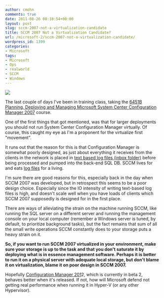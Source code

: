 ```yaml
---
author: cmohn
comments: true
date: 2011-08-26 08:10:54+00:00
layout: post
slug: sccm-2007-not-a-virtualization-candidate
title: SCCM 2007 Not a Virtualization Candidate?
url: /microsoft-2/sccm-2007-not-a-virtualization-candidate/
wordpress_id: 1399
categories:
- Microsoft
tags:
- Microsoft
- Ops
- realworld
- SCCM
- Windows
---
```


[![](http://vninja.net/wordpress/wp-content/uploads/2011/08/6451b-150x150.jpg)](http://vninja.net/wordpress/wp-content/uploads/2011/08/6451b.jpg)

The last couple of days I've been in training class, taking the [6451B Planning, Deploying and Managing Microsoft System Center Configuration Manager 2007](http://www.microsoft.com/learning/en/us/Course.aspx?ID=6451B) course.

One of the first things that got mentioned, was that for larger deployments you should not run System Center Configuration Manager virtually. Of course, this caught my eye as I'm a proponent for the virtualize first "movement".

It runs out that the reason for this is that Configuration Manager is somewhat poorly designed, as just about everything it receives from the clients in the network is placed in [text based log files (inbox folder)](http://systemcentercentral.com/BlogDetails/tabid/143/IndexID/80792/Default.aspx) before being processed and pumped into the back-end SQL DB. SCCM lives for and eats [log files](http://technet.microsoft.com/en-us/library/bb892790.aspx) for a living.

I'm sure there are good reasons for this, especially back in the day when SCCM 2007 was developed, but in retrospect this seems to be a poor design choice. Especially since the IO intensity of writing text-based log files is high, and doesn't scale well when you have loads of clients which SCCM 2007 supposedly is designed for in the first place.

There are ways of alleviating the strain on the machine running SCCM, like running the SQL server on a different server and running the management console on your local computer (remember a Windows server is tuned, by default, to prioritize background tasks), but the fact remains that sum of all the small write operations SCCM constantly does to your storage puts a heavy strain on it.

**So, if you want to run SCCM 2007 virtualized in your environment, make sure your storage is up to the task and that you don't saturate it by deploying what is in essence management software. Perhaps it is better to run it on a physical server with adequate local storage, but don't blame it on virtualization, blame it on poor design in SCCM 2007.**

Hopefully [Configuration Manager 201](http://www.microsoft.com/systemcenter/en/us/configuration-manager/cm-vnext-beta.aspx)2, which is currently in beta 2, behaves better when it's released. If not, how will Microsoft defend not getting real performance when running it in Hyper-V (or any other Hypervisor).
